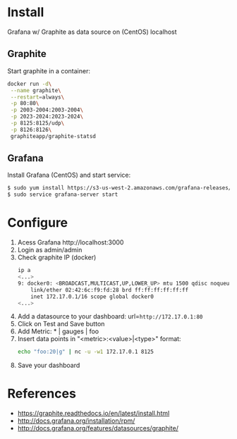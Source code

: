 
# Install 
Grafana w/ Graphite as data source on (CentOS) localhost 

## Graphite 

Start graphite in a container:

```sh
docker run -d\
 --name graphite\
 --restart=always\
 -p 80:80\
 -p 2003-2004:2003-2004\
 -p 2023-2024:2023-2024\
 -p 8125:8125/udp\
 -p 8126:8126\
 graphiteapp/graphite-statsd
```
## Grafana

Install Grafana (CentOS) and start service:

```sh
$ sudo yum install https://s3-us-west-2.amazonaws.com/grafana-releases/release/grafana-4.6.3-1.x86_64.rpm
$ sudo service grafana-server start
```

# Configure
1. Acess Grafana http://localhost:3000
1. Login as admin/admin
1. Check graphite IP (docker)
    ```sh
    ip a
    <...>
    9: docker0: <BROADCAST,MULTICAST,UP,LOWER_UP> mtu 1500 qdisc noqueue state UP group default 
        link/ether 02:42:6c:f9:fd:28 brd ff:ff:ff:ff:ff:ff
        inet 172.17.0.1/16 scope global docker0
    <...>
    ```
1. Add a datasource to your dashboard: url=``http://172.17.0.1:80``
1. Click on Test and Save button
1. Add Metric: * | gauges | foo 
1. Insert data points in "\<metric\>:\<value\>|\<type\>" format: 
    ```sh
    echo "foo:20|g" | nc -u -w1 172.17.0.1 8125
    ```
1. Save your dashboard

# References
* https://graphite.readthedocs.io/en/latest/install.html
* http://docs.grafana.org/installation/rpm/
* http://docs.grafana.org/features/datasources/graphite/
